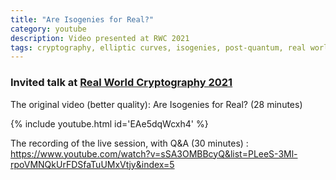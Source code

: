 ```yaml
---
title: "Are Isogenies for Real?"
category: youtube
description: Video presented at RWC 2021
tags: cryptography, elliptic curves, isogenies, post-quantum, real world crypto
---
```


### Invited talk at [Real World Cryptography 2021](https://rwc.iacr.org/2021/)

The original video (better quality): Are Isogenies for Real? (28 minutes)

{% include youtube.html id='EAe5dqWcxh4' %}

The recording of the live session, with Q&A (30 minutes)
: <https://www.youtube.com/watch?v=sSA3OMBBcyQ&list=PLeeS-3Ml-rpoVMNQkUrFDSfaTuUMxVtjy&index=5>
